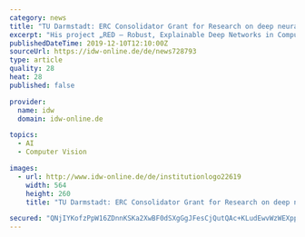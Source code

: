 ```yaml
---
category: news
title: "TU Darmstadt: ERC Consolidator Grant for Research on deep neural networks in computer vision"
excerpt: "His project „RED – Robust, Explainable Deep Networks in Computer Vision“ will support his research with almost two million Euros over a period of five years. This award further broadens the numerous activities of TU Darmstadt in the area of ..."
publishedDateTime: 2019-12-10T12:10:00Z
sourceUrl: https://idw-online.de/de/news728793
type: article
quality: 28
heat: 28
published: false

provider:
  name: idw
  domain: idw-online.de

topics:
  - AI
  - Computer Vision

images:
  - url: http://www.idw-online.de/de/institutionlogo22619
    width: 564
    height: 260
    title: "TU Darmstadt: ERC Consolidator Grant for Research on deep neural networks in computer vision"

secured: "QNjIYKofzPpW16ZDnnKSKa2XwBF0dSXgGgJFesCjQutQAc+KLudEwvWzWEXppQWNn7Dme4ufdub6JTtkS3KxSQOtPoB1gQMlL+9jhO+sSuMt0uXSfbAgd59+9jc1tdRYg2GxwcGMkQHubxwYdkKim3y+pfxvw35gYTPd2UdUqjFWrvD6FTzpQrS8M96iVV1VeFAD4hOURHb6AbRKh1HTyz3X7WcIBEJjwEZ9VhLx4L7/CGaZpXLpbBJdcBQ+V8VPtjuwze4n8/pPuUpcnH12sw==;0YfTffbolbciyrlDvYm7ag=="
---
```


